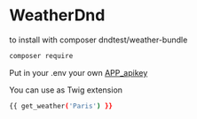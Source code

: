 # WeatherDnd

to install with composer dndtest/weather-bundle

```bash
composer require 
```

Put in your .env your own [APP_apikey]( https://openweathermap.org)

You can use as Twig extension

```bash
{{ get_weather('Paris') }}
```

